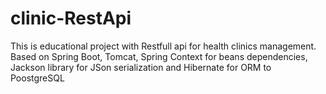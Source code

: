 # clinic-RestApi 

This is educational project with Restfull api for health clinics management.
Based on Spring Boot, Tomcat, Spring Context for beans dependencies, Jackson library for JSon serialization and Hibernate for ORM to PoostgreSQL 
